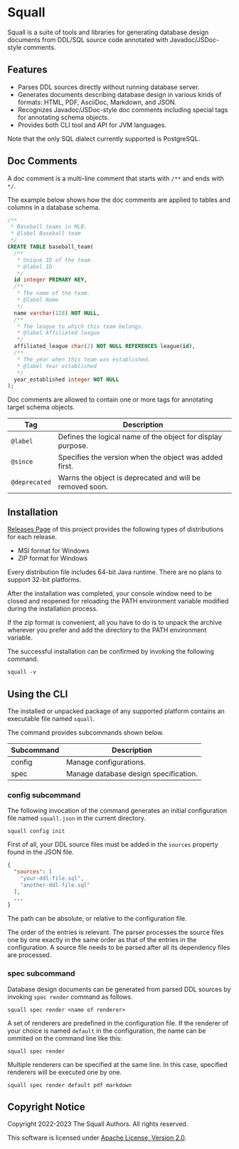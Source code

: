 # Squall

Squall is a suite of tools and libraries for generating database design documents from DDL/SQL source code annotated with Javadoc/JSDoc-style comments.

## Features

* Parses DDL sources directly without running database server.
* Generates documents describing database design in various kinds of formats: HTML, PDF, AsciiDoc, Markdown, and JSON.
* Recognizes Javadoc/JSDoc-style doc comments including special tags for annotating schema objects.
* Provides both CLI tool and API for JVM languages.

Note that the only SQL dialect currently supported is PostgreSQL.

## Doc Comments

A doc comment is a multi-line comment that starts with `/**` and ends with `*/`.

The example below shows how the doc comments are applied to tables and columns in a database schema.

```sql
/**
 * Baseball teams in MLB.
 * @label Baseball team
 */
CREATE TABLE baseball_team(
  /**
   * Unique ID of the team.
   * @label ID
   */
  id integer PRIMARY KEY,
  /**
   * The name of the team.
   * @label Name
   */
  name varchar(128) NOT NULL,
  /**
   * The league to which this team belongs.
   * @label Affiliated league
   */
  affiliated_league char(2) NOT NULL REFERENCES league(id),
  /**
   * The year when this team was established.
   * @label Year established
   */
  year_established integer NOT NULL
);
```

Doc comments are allowed to contain one or more tags for annotating target schema objects.

| Tag | Description |
| --- | --- |
| `@label` | Defines the logical name of the object for display purpose. |
| `@since` | Specifies the version when the object was added first. |
| `@deprecated` | Warns the object is deprecated and will be removed soon. |

## Installation

[Releases Page](https://github.com/openclosed-dev/squall/releases) of this project provides the following types of distributions for each release.

* MSI format for Windows
* ZIP format for Windows

Every distribution file includes 64-bit Java runtime. There are no plans to support 32-bit platforms.

After the installation was completed, your console window need to be closed and reopened for reloading the PATH environment variable modified during the installation process.

If the zip format is convenient, all you have to do is to unpack the archive wherever you prefer and add the directory to the PATH environment variable.

The successful installation can be confirmed by invoking the following command.
```
squall -v
```

## Using the CLI

The installed or unpacked package of any supported platform contains an executable file named `squall`.

The command provides subcommands shown below.

| Subcommand | Description |
| --- | --- |
| config | Manage configurations. |
| spec | Manage database design specification. |

### config subcommand

The following invocation of the command generates an initial configuration file named `squall.json` in the current directory.

```
squall config init
```

First of all, your DDL source files must be added in the `sources` property found in the JSON file.

```json
{
  "sources": [
    "your-ddl-file.sql",
    "another-ddl-file.sql"
  ],
  ...
}
```

The path can be absolute, or relative to the configuration file.

The order of the entries is relevant. The parser processes the source files one by one exactly in the same order as that of the entries in the configuration. A source file needs to be parsed after all its dependency files are processed.

### spec subcommand

Database design documents can be generated from parsed DDL sources by invoking `spec render` command as follows.

```
squall spec render <name of renderer>
```

A set of renderers are predefined in the configuration file. If the renderer of your choice is named `default` in the configuration, the name can be ommited on the command line like this:

```
squall spec render
```

Multiple renderers can be specified at the same line. In this case, specified renderers will be executed one by one.

```
squall spec render default pdf markdown
```

## Copyright Notice

Copyright 2022-2023 The Squall Authors. All rights reserved.

This software is licensed under [Apache License, Version 2.0][Apache 2.0 License].

[Apache 2.0 License]: https://www.apache.org/licenses/LICENSE-2.0
